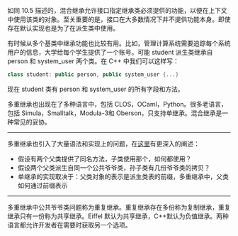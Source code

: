 如同 10.5 描述的，混合继承允许接口指定继承类必须提供的功能，以便在上下文中使用该类的对象。至关重要的是，接口在大多数情况下并不提供功能本身。即使存在默认实现也是为了在派生类中使用。

有时候从多个基类中继承功能也比较有用。比如，管理计算系统需要追踪每个系统用户的信息，大学给每个学生提供了一个账号。可能 student 派生类继承自 person 和 system_user 两个类。在 C++ 中我们可以这样写：

```cpp
class student: public person, public system_user {...}
```

现在 student 类有 person 和 system_user 的所有字段和方法。

多重继承也出现在了多种语言中，包括 CLOS，OCaml，Python。很多老语言，包括 Simula，Smalltalk，Modula-3和 Oberson，只支持单继承。混合继承是一种常见的妥协。

----

多重继承也引入了大量语法和实现上的问题，在[这里](./assets/supplementary_sectoins.pdf)有更深入的阐述：

- 假设有两个父类提供了同名方法，子类使用那个，如何都使用？
- 假设两个父类派生自同一个公共爷爷类，孙子类有几份爷爷类的拷贝？
- 单继承的实现取决于：父类对象的表示是派生类表的前缀，多重继承中，父类如何通过前缀表示

----

多重继承中公共爷爷类问题称为重复继承。重复继承存在多份称为复制继承，重复继承只有一份称为共享继承。Eiffel 默认为共享继承，C++默认为负值继承。两种语言都允许开发者在需要时获取另一个选项。
